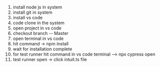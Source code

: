 1. install node js in system
2. install git in system
3. install vs code
4. code clone in the system
5. open project in vs code
6. checkout branch -- Master
7. open terminal in vs code
8. hit command ->   npm install
9. wait for installation complete
10. for test runner hit command in vs code terminal --> npx cypress open
11. test runner open -> click intuit.ts file

